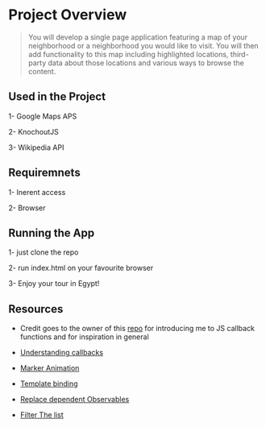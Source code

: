 # Project Overview

>You will develop a single page application featuring a map of your neighborhood or a neighborhood you would like to visit. You will then add 
>functionality to this map including highlighted locations, third-party data about those locations and various ways to browse the content.


## Used in the Project 

1- Google Maps APS 

2- KnochoutJS 

3- Wikipedia API 


## Requiremnets 

1- Inerent access 

2- Browser



## Running the App

1- just clone the repo 

2- run index.html on your favourite browser 

3- Enjoy your tour in Egypt! 


## Resources 

- Credit goes to the owner of this [repo](https://github.com/jennikins813/Neighborhood-Map/blob/master/js/main.js) for introducing me to JS callback functions and for inspiration in general

- [Understanding callbacks](https://www.youtube.com/watch?v=pTbSfCT42_M)

- [Marker Animation](https://developers.google.com/maps/documentation/javascript/examples/marker-animations)

- [Template binding](http://knockoutjs.com/documentation/template-binding.html)

- [Replace dependent Observables](http://knockoutjs.com/documentation/dependentObservables.html)

- [Filter The list](https://stackoverflow.com/questions/29551997/knockout-search-filter)

